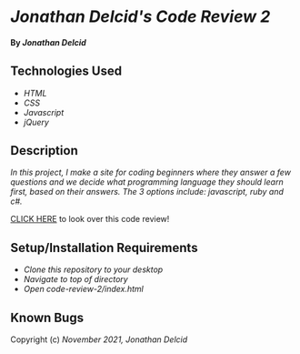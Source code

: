 # _Jonathan Delcid's Code Review 2_

#### By _**Jonathan Delcid**_


## Technologies Used

* _HTML_
* _CSS_
* _Javascript_
* _jQuery_


## Description

_In this project, I make a site for coding beginners where they answer a few questions and we decide what programming language they should learn first, based on their answers. The 3 options include: javascript, ruby and c#._

<p><a href="https://delcidj22.github.io/code-review-2">CLICK HERE</a> to look over this code review!</p>

## Setup/Installation Requirements

* _Clone this repository to your desktop_
* _Navigate to top of directory_
* _Open code-review-2/index.html_

## Known Bugs





Copyright (c) _November 2021, Jonathan Delcid_
